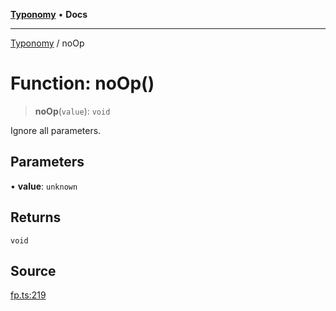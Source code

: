 [**Typonomy**](../README.md) • **Docs**

***

[Typonomy](../globals.md) / noOp

# Function: noOp()

> **noOp**(`value`): `void`

Ignore all parameters.

## Parameters

• **value**: `unknown`

## Returns

`void`

## Source

[fp.ts:219](https://github.com/softcraft-development/typonomy/blob/cee340f062935faae6d8d20bbf994df4a652481c/src/fp.ts#L219)
